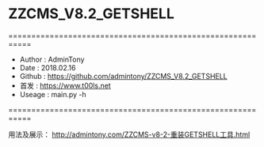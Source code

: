 # ZZCMS_V8.2_GETSHELL

===========================================================
* Author : AdminTony
* Date : 2018.02.16
* Github : https://github.com/admintony/ZZCMS_V8.2_GETSHELL
* 首发 : https://www.t00ls.net
* Useage : main.py -h

===========================================================

用法及展示：
http://admintony.com/ZZCMS-v8-2-重装GETSHELL工具.html
